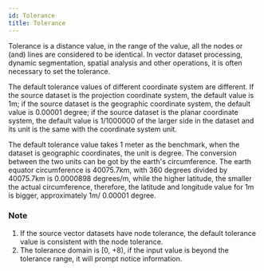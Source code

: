 ```yaml
---
id: Tolerance
title: Tolerance
---
```

Tolerance is a distance value, in the range of the value, all the nodes or
(and) lines are considered to be identical. In vector dataset processing,
dynamic segmentation, spatial analysis and other operations, it is often
necessary to set the tolerance.

The default tolerance values of different coordinate system are different. If
the source dataset is the projection coordinate system, the default value is
1m; if the source dataset is the geographic coordinate system, the default
value is 0.00001 degree; if the source dataset is the planar coordinate
system, the default value is 1/1000000 of the larger side in the dataset and
its unit is the same with the coordinate system unit.

The default tolerance value takes 1 meter as the benchmark, when the dataset
is geographic coordinates, the unit is degree. The conversion between the two
units can be got by the earth's circumference. The earth equator circumference
is 40075.7km, with 360 degrees divided by 40075.7km is 0.0000898 degrees/m,
while the higher latitude, the smaller the actual circumference, therefore,
the latitude and longitude value for 1m is bigger, approximately 1m/ 0.00001
degree.

### Note

1. If the source vector datasets have node tolerance, the default tolerance value is consistent with the node tolerance.
2. The tolerance domain is [0, +8), if the input value is beyond the tolerance range, it will prompt notice information.

